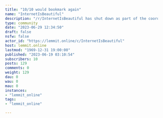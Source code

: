 ```yaml
---
title: "10/10 would bookmark again" 
name: "InternetIsBeautiful"
description: "/r/InternetIsBeautiful has shut down as part of the coordinated protest against Reddit's exorbitant new API pricing. Please don't message to..."
type: community
date: "2023-06-29 12:34:50"
draft: false
nsfw: false
actor_id: "https://lemmit.online/c/InternetIsBeautiful"
host: lemmit.online
lastmod: "1969-12-31 19:00:00"
published: "2023-06-19 03:10:54"
subscribers: 10
posts: 129
comments: 0
weight: 129
dau: 0
wau: 0
mau: 0
instances:
- "lemmit_online"
tags: 
- "lemmit_online"

---
```

